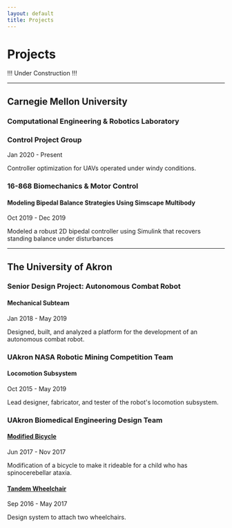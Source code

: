 ```yaml
---
layout: default
title: Projects
---
```


# Projects

!!! Under Construction !!!

---

## Carnegie Mellon University 

### Computational Engineering & Robotics Laboratory

### Control Project Group
Jan 2020 - Present

Controller optimization for UAVs operated under windy conditions.

### 16-868 Biomechanics & Motor Control

#### Modeling Bipedal Balance Strategies Using Simscape Multibody
Oct 2019 - Dec 2019

Modeled a robust 2D bipedal controller using Simulink that recovers standing balance under disturbances

---

## The University of Akron

### Senior Design Project: Autonomous Combat Robot

#### Mechanical Subteam
Jan 2018 - May 2019

Designed, built, and analyzed a platform for the development of an autonomous combat robot.

### UAkron NASA Robotic Mining Competition Team

#### Locomotion Subsystem

Oct 2015 - May 2019

Lead designer, fabricator, and tester of the robot's locomotion subsystem. 

### UAkron Biomedical Engineering Design Team

#### [Modified Bicycle](http://fox8.com/2017/12/06/norton-six-year-old-gets-to-ride-a-bike-thanks-to-biomed-students-engineers/)

Jun 2017 - Nov 2017

Modification of a bicycle to make it rideable for a child who has spinocerebellar ataxia.

#### [Tandem Wheelchair](http://fox8.com/2017/08/11/university-of-akron-students-design-unique-wheelchair-to-help-two-children/)

Sep 2016 - May 2017

Design system to attach two wheelchairs.